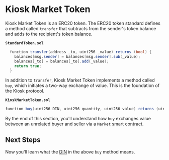 # Kiosk Market Token

Kiosk Market Token is an ERC20 token. The ERC20 token standard defines a  method called `transfer` that subtracts from the sender's token balance and adds to the recipient's token balance.

**`StandardToken.sol`**
```cs
  function transfer(address _to, uint256 _value) returns (bool) {
    balances[msg.sender] = balances[msg.sender].sub(_value);
    balances[_to] = balances[_to].add(_value);
    return true;
  }
```

In addition to `transfer`, Kiosk Market Token implements a method called `buy`, which initiates a two-way exchange of value. This is the foundation of the Kiosk protocol.

**`KioskMarketToken.sol`**
```cs
function buy(uint256 DIN, uint256 quantity, uint256 value) returns (uint256)
```

By the end of this section, you'll understand how `buy` exchanges value between an unrelated buyer and seller via a `Market` smart contract.

## Next Steps

Now you'll learn what the [DIN](placeholder.md) in the above `buy` method means.